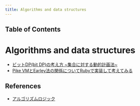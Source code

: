```yaml
---
title: Algorithms and data structures
---
```


## Table of Contents

# Algorithms and data structures

- [ビットDP(bit DP)の考え方 ~集合に対する動的計画法~](https://algo-logic.info/bit-dp/#)
- [Pike VMとEarley法の関係についてRubyで実装して考えてみる](https://makenowjust-labs.github.io/blog/post/2023-08-06-pike-earley)

## References

- [アルゴリズムロジック](https://algo-logic.info/)
